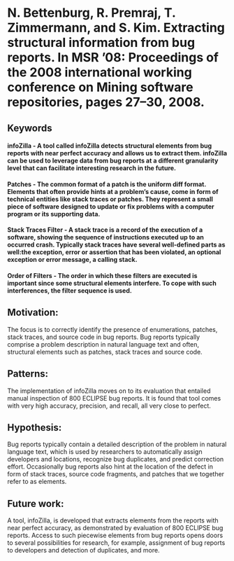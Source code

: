 # N. Bettenburg, R. Premraj, T. Zimmermann, and S. Kim. Extracting structural information from bug reports. In MSR ’08: Proceedings of the 2008 international working conference on Mining software repositories, pages 27–30, 2008.

## Keywords 

#### infoZilla - A tool called infoZilla detects structural elements from bug reports with near perfect accuracy and allows us to extract them. infoZilla can be used to leverage data from bug reports at a different granularity level that can facilitate interesting research in the future.

####  Patches - The common format of a patch is the uniform diff format. Elements that often provide hints at a problem’s cause, come in form of technical entities like stack traces or patches. They represent a small piece of software designed to update or fix problems with a computer program or its supporting data.

#### Stack Traces Filter - A stack trace is a record of the execution of a software, showing the sequence of instructions executed up to an occurred crash. Typically stack traces have several well-defined parts as well:the exception, error or assertion that has been violated, an optional exception or error message, a calling stack.

#### Order of Filters - The order in which these filters are executed is important since some structural elements interfere. To cope with such interferences, the filter sequence is used.

## Motivation: 
The focus is to correctly identify the presence of enumerations, patches, stack traces, and source code in bug reports. Bug reports typically comprise a problem description in natural language text and often, structural elements such as patches, stack traces and source code.

## Patterns: 
The implementation of infoZilla moves on to its evaluation that entailed manual inspection of 800 ECLIPSE bug reports. It is found that tool comes with very high accuracy, precision, and recall, all very close to perfect. 

## Hypothesis: 
Bug reports typically contain a detailed description of the problem in natural language text, which is used by researchers to automatically assign developers and locations, recognize bug duplicates, and predict correction effort. Occasionally bug reports also hint at the location of the defect in form of stack traces, source code fragments, and patches that we together refer to as elements.

## Future work: 
A tool, infoZilla, is developed that extracts elements from the reports with near perfect accuracy, as demonstrated by evaluation of 800 ECLIPSE bug reports. Access to such piecewise elements from bug reports opens doors to several possibilities for research, for example, assignment of bug reports to developers and detection of duplicates, and more. 